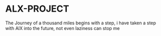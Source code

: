 # ALX-PROJECT
The Journey of a thousand miles begins with a step,  i have taken a step with AlX into the future, not even laziness can stop me
